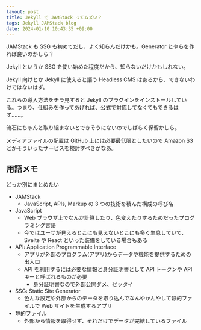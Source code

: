 ```yaml
---
layout: post
title: Jekyll で JAMStack ってムズい？
tags: Jekyll JAMStack blog
date: 2024-01-10 10:43:35 +09:00
---
```


JAMStack も SSG も初めてだし、よく知らんだけかも。Generator とやらを作れば良いのかしら？

<!--more-->


Jekyll というか SSG を使い始めた程度だから、知らないだけかもしれない。

Jekyll 向けとか Jekyll に使えると謳う Headless CMS はあるから、できないわけではないはず。

これらの導入方法をチラ見すると Jekyll のプラグインをインストールしている。つまり、仕組みを作ってあげれば、公式で対応してなくてもできるはず……。

流石にちゃんと取り組まないとできそうにないのでしばらく保留かしら。

メディアファイルの配置は GitHub 上には必要最低限としたいので Amazon S3 とかそういったサービスを検討すべきかなあ。

## 用語メモ

どっか別にまとめたい

- JAMStack
  - JavaScript, APIs, Markup の 3 つの技術を積んだ構成の呼び名
- JavaScript
  - Web ブラウザ上でなんか計算したり、色変えたりするためだったプログラミング言語
  - 今ではユーザが見えるとこにも見えないとこにも多く生息していて、Svelte や React といった装備をしている場合もある
- API: Application Programmable Interface
  - アプリが外部のプログラム(アプリ)からデータや機能を提供するための出入口
  - API を利用するには必要な情報と身分証明書として API トークンや API キーと呼ばれるものが必要
    - 身分証明書なので外部公開ダメ、ゼッタイ
- SSG: Static Site Generator
  - 色んな設定や外部からのデータを取り込んでなんやかんやして静的ファイルで Web サイトを生成するアプリ
- 静的ファイル
  - 外部から情報を取得せず、それだけでデータが完結しているファイル
